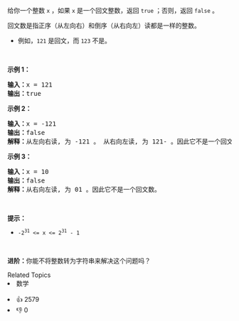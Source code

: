 <p>给你一个整数 <code>x</code> ，如果 <code>x</code> 是一个回文整数，返回 <code>true</code> ；否则，返回 <code>false</code> 。</p>

<p>回文数是指正序（从左向右）和倒序（从右向左）读都是一样的整数。</p>

<ul> 
 <li>例如，<code>121</code> 是回文，而 <code>123</code> 不是。</li> 
</ul>

<p>&nbsp;</p>

<p><strong>示例 1：</strong></p>

<pre>
<strong>输入：</strong>x = 121
<strong>输出：</strong>true
</pre>

<p><strong>示例&nbsp;2：</strong></p>

<pre>
<strong>输入：</strong>x = -121
<strong>输出：</strong>false
<strong>解释：</strong>从左向右读, 为 -121 。 从右向左读, 为 121- 。因此它不是一个回文数。
</pre>

<p><strong>示例 3：</strong></p>

<pre>
<strong>输入：</strong>x = 10
<strong>输出：</strong>false
<strong>解释：</strong>从右向左读, 为 01 。因此它不是一个回文数。
</pre>

<p>&nbsp;</p>

<p><strong>提示：</strong></p>

<ul> 
 <li><code>-2<sup>31</sup>&nbsp;&lt;= x &lt;= 2<sup>31</sup>&nbsp;- 1</code></li> 
</ul>

<p>&nbsp;</p>

<p><strong>进阶：</strong>你能不将整数转为字符串来解决这个问题吗？</p>

<div><div>Related Topics</div><div><li>数学</li></div></div><br><div><li>👍 2579</li><li>👎 0</li></div>
